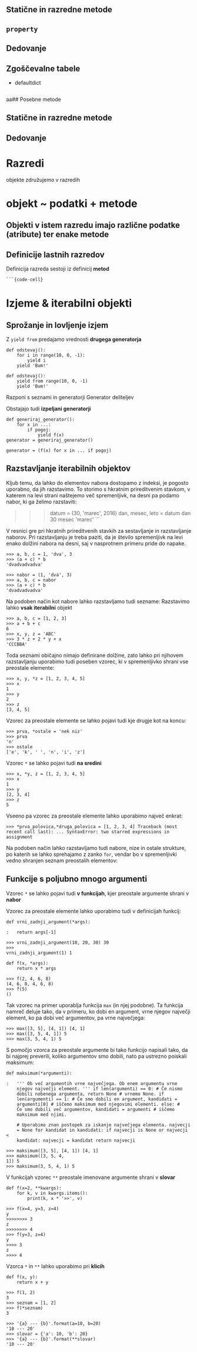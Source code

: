 ## Statične in razredne metode

## `property`

## Dedovanje

## Zgoščevalne tabele

- defaultdict

```{code-cell}

```

aa## Posebne metode

## Statične in razredne metode

## Dedovanje

# Razredi

objekte združujemo v razredih

# objekt ~ podatki + metode

## Objekti v istem razredu imajo različne podatke (atribute) ter enake metode

## Definicije lastnih razredov

Definicija razreda sestoji iz definicij **metod**

````python
```{code-cell}
````

# Izjeme & iterabilni objekti

## Sprožanje in lovljenje izjem

Z `yield from` predajamo vrednosti **drugega generatorja**

```
def odstevaj():
    for i in range(10, 0, -1):
        yield i
    yield 'Bum!'
```

```
def odstevaj():
    yield from range(10, 0, -1)
    yield 'Bum!'
```

Razponi s seznami in generatorji Generator deliteljev

Obstajajo tudi **izpeljani generatorji**

```
def generiraj_generator():
    for x in ...:
        if pogoj:
            yield f(x)
generator = generiraj_generator()
```

```
generator = (f(x) for x in ... if pogoj)
```

## Razstavljanje iterabilnih objektov

Kljub temu, da lahko do elementov nabora dostopamo z indeksi, je pogosto uporabno, da jih razstavimo. To storimo s hkratnim prireditvenim stavkom, v katerem na levi strani naštejemo več spremenljivk, na desni pa podamo nabor, ki ga želimo razstaviti:

> > > datum = (30, 'marec', 2016) dan, mesec, leto = datum dan 30 mesec 'marec' ```

V resnici gre pri hkratnih prireditvenih stavkih za sestavljanje in razstavljanje naborov. Pri razstavljanju je treba paziti, da je število spremenljivk na levi enako dolžini nabora na desni, saj v nasprotnem primeru pride do napake.

```
>>> a, b, c = 1, 'dva', 3
>>> (a + c) * b
'dvadvadvadva'
```

```
>>> nabor = (1, 'dva', 3)
>>> a, b, c = nabor
>>> (a + c) * b
'dvadvadvadva'
```

Na podoben način kot nabore lahko razstavljamo tudi sezname: Razstavimo lahko **vsak iterabilni** objekt

```
>>> a, b, c = [1, 2, 3]
>>> a + b + c
6
>>> x, y, z = 'ABC'
>>> 3 * z + 2 * y + x
'CCCBBA'
```

Toda seznami običajno nimajo definirane dolžine, zato lahko pri njihovem razstavljanju uporabimo tudi poseben vzorec, ki v spremenljivko shrani vse preostale elemente:

```
>>> x, y, *z = [1, 2, 3, 4, 5]
>>> x
1
>>> y
2
>>> z
[3, 4, 5]
```

Vzorec za preostale elemente se lahko pojavi tudi kje drugje kot na koncu:

```
>>> prva, *ostale = 'nek niz'
>>> prva
'n'
>>> ostale
['e', 'k', ' ', 'n', 'i', 'z']
```

Vzorec `*` se lahko pojavi tudi **na sredini**

```
>>> x, *y, z = [1, 2, 3, 4, 5]
>>> x
1
>>> y
[2, 3, 4]
>>> z
5
```

Vseeno pa vzorec za preostale elemente lahko uporabimo največ enkrat:

```
>>> *prva_polovica,*druga_polovica = [1, 2, 3, 4] Traceback (most
recent call last): ... SyntaxError: two starred expressions in
assignment
```

Na podoben način lahko razstavljamo tudi nabore, nize in ostale strukture, po katerih se lahko sprehajamo z zanko `for`, vendar bo v spremenljivki vedno shranjen seznam preostalih elementov:

## Funkcije s poljubno mnogo argumenti

Vzorec `*` se lahko pojavi tudi **v funkcijah**, kjer preostale argumente shrani v **nabor**

Vzorec za preostale elemente lahko uporabimo tudi v definicijah funkcij:

```
def vrni_zadnji_argument(*args):

:   return args[-1]
```

```
>>> vrni_zadnji_argument(10, 20, 30) 30
>>>
vrni_zadnji_argument(1) 1
```

```
def f(x, *args):
    return x * args
```

```
>>> f(2, 4, 6, 8)
(4, 6, 8, 4, 6, 8)
>>> f(5)
()
```

Tak vzorec na primer uporablja funkcija `max` (in njej podobne). Ta funkcija namreč deluje tako, da v primeru, ko dobi en argument, vrne njegov največji element, ko pa dobi več argumentov, pa vrne največjega:

```
>>> max([3, 5], [4, 1]) [4, 1]
>>> max([3, 5, 4, 1]) 5
>>> max(3, 5, 4, 1) 5
```

S pomočjo vzorca za preostale argumente bi tako funkcijo napisali tako, da bi najprej preverili, koliko argumentov smo dobili, nato pa ustrezno poiskali maksimum:

```
def maksimum(*argumenti):

:   ''' Ob več argumentih vrne največjega. Ob enem argumentu vrne
    njegov največji element. ''' if len(argumenti) == 0: # Če nismo
    dobili nobenega argumenta, return None # vrnemo None. if
    len(argumenti) == 1: # Če smo dobili en argument, kandidati =
    argumenti[0] # iščemo maksimum med njegovimi elementi. else: #
    Če smo dobili več argumentov, kandidati = argumenti # iščemo
    maksimum med njimi.

    # Uporabimo znan postopek za iskanje največjega elementa. najvecji
    = None for kandidat in kandidati: if najvecji is None or najvecji <
    kandidat: najvecji = kandidat return najvecji
```

```
>>> maksimum([3, 5], [4, 1]) [4, 1]
>>> maksimum([3, 5, 4,
1]) 5
>>> maksimum(3, 5, 4, 1) 5
```

V funkcijah vzorec `**` preostale imenovane argumente shrani v **slovar**

```
def f(x=2, **kwargs):
    for k, v in kwargs.items():
        print(k, x * '>>', v)
```

```
>>> f(x=4, y=3, z=4)
y
>>>>>>>> 3
z
>>>>>>>> 4
>>> f(y=3, z=4)
y
>>>> 3
z
>>>> 4
```

Vzorca `*` in `**` lahko uporabimo pri **klicih**

```
def f(x, y):
    return x + y
```

```
>>> f(1, 2)
3
>>> seznam = [1, 2]
>>> f(*seznam)
3
```

```
>>> '{a} --- {b}'.format(a=10, b=20)
'10 --- 20'
>>> slovar = {'a': 10, 'b': 20}
>>> '{a} --- {b}'.format(**slovar)
'10 --- 20'
```
